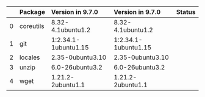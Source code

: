 <!-- markdown-link-check-disable -->

|    | Package   | Version in 9.7.0     | Version in 9.7.0     | Status   |
|---:|:----------|:---------------------|:---------------------|:---------|
|  0 | coreutils | 8.32-4.1ubuntu1.2    | 8.32-4.1ubuntu1.2    |          |
|  1 | git       | 1:2.34.1-1ubuntu1.15 | 1:2.34.1-1ubuntu1.15 |          |
|  2 | locales   | 2.35-0ubuntu3.10     | 2.35-0ubuntu3.10     |          |
|  3 | unzip     | 6.0-26ubuntu3.2      | 6.0-26ubuntu3.2      |          |
|  4 | wget      | 1.21.2-2ubuntu1.1    | 1.21.2-2ubuntu1.1    |          |